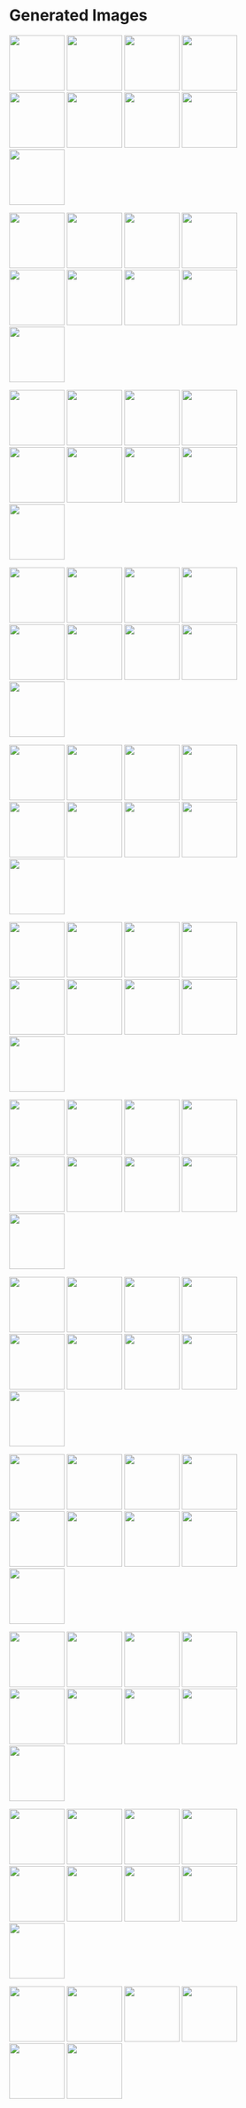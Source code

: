 # Generated Images



<img src="2025_10_28_01.webp" width="100"/> <img src="2025_10_28_02.webp" width="100"/> <img src="2025_10_28_03.webp" width="100"/> <img src="2025_10_28_04.webp" width="100"/> <img src="2025_10_28_05.webp" width="100"/> <img src="2025_10_28_06.webp" width="100"/> <img src="2025_10_28_07.webp" width="100"/> <img src="2025_10_28_08.webp" width="100"/> <img src="2025_10_28_09.webp" width="100"/>

<img src="2025_10_28_10.webp" width="100"/> <img src="2025_10_28_100.webp" width="100"/> <img src="2025_10_28_101.webp" width="100"/> <img src="2025_10_28_102.webp" width="100"/> <img src="2025_10_28_103.webp" width="100"/> <img src="2025_10_28_104.webp" width="100"/> <img src="2025_10_28_105.webp" width="100"/> <img src="2025_10_28_11.webp" width="100"/> <img src="2025_10_28_12.webp" width="100"/>

<img src="2025_10_28_13.webp" width="100"/> <img src="2025_10_28_14.webp" width="100"/> <img src="2025_10_28_15.webp" width="100"/> <img src="2025_10_28_16.webp" width="100"/> <img src="2025_10_28_17.webp" width="100"/> <img src="2025_10_28_18.webp" width="100"/> <img src="2025_10_28_19.webp" width="100"/> <img src="2025_10_28_20.webp" width="100"/> <img src="2025_10_28_21.webp" width="100"/>

<img src="2025_10_28_22.webp" width="100"/> <img src="2025_10_28_23.webp" width="100"/> <img src="2025_10_28_24.webp" width="100"/> <img src="2025_10_28_25.webp" width="100"/> <img src="2025_10_28_26.webp" width="100"/> <img src="2025_10_28_27.webp" width="100"/> <img src="2025_10_28_28.webp" width="100"/> <img src="2025_10_28_29.webp" width="100"/> <img src="2025_10_28_30.webp" width="100"/>

<img src="2025_10_28_31.webp" width="100"/> <img src="2025_10_28_32.webp" width="100"/> <img src="2025_10_28_33.webp" width="100"/> <img src="2025_10_28_34.webp" width="100"/> <img src="2025_10_28_35.webp" width="100"/> <img src="2025_10_28_36.webp" width="100"/> <img src="2025_10_28_37.webp" width="100"/> <img src="2025_10_28_38.webp" width="100"/> <img src="2025_10_28_39.webp" width="100"/>

<img src="2025_10_28_40.webp" width="100"/> <img src="2025_10_28_41.webp" width="100"/> <img src="2025_10_28_42.webp" width="100"/> <img src="2025_10_28_43.webp" width="100"/> <img src="2025_10_28_44.webp" width="100"/> <img src="2025_10_28_45.webp" width="100"/> <img src="2025_10_28_46.webp" width="100"/> <img src="2025_10_28_47.webp" width="100"/> <img src="2025_10_28_48.webp" width="100"/>

<img src="2025_10_28_49.webp" width="100"/> <img src="2025_10_28_50.webp" width="100"/> <img src="2025_10_28_51.webp" width="100"/> <img src="2025_10_28_52.webp" width="100"/> <img src="2025_10_28_53.webp" width="100"/> <img src="2025_10_28_54.webp" width="100"/> <img src="2025_10_28_55.webp" width="100"/> <img src="2025_10_28_56.webp" width="100"/> <img src="2025_10_28_57.webp" width="100"/>

<img src="2025_10_28_58.webp" width="100"/> <img src="2025_10_28_59.webp" width="100"/> <img src="2025_10_28_60.webp" width="100"/> <img src="2025_10_28_61.webp" width="100"/> <img src="2025_10_28_62.webp" width="100"/> <img src="2025_10_28_63.webp" width="100"/> <img src="2025_10_28_64.webp" width="100"/> <img src="2025_10_28_65.webp" width="100"/> <img src="2025_10_28_66.webp" width="100"/>

<img src="2025_10_28_67.webp" width="100"/> <img src="2025_10_28_68.webp" width="100"/> <img src="2025_10_28_69.webp" width="100"/> <img src="2025_10_28_70.webp" width="100"/> <img src="2025_10_28_71.webp" width="100"/> <img src="2025_10_28_72.webp" width="100"/> <img src="2025_10_28_73.webp" width="100"/> <img src="2025_10_28_74.webp" width="100"/> <img src="2025_10_28_75.webp" width="100"/>

<img src="2025_10_28_76.webp" width="100"/> <img src="2025_10_28_77.webp" width="100"/> <img src="2025_10_28_78.webp" width="100"/> <img src="2025_10_28_79.webp" width="100"/> <img src="2025_10_28_80.webp" width="100"/> <img src="2025_10_28_81.webp" width="100"/> <img src="2025_10_28_82.webp" width="100"/> <img src="2025_10_28_83.webp" width="100"/> <img src="2025_10_28_84.webp" width="100"/>

<img src="2025_10_28_85.webp" width="100"/> <img src="2025_10_28_86.webp" width="100"/> <img src="2025_10_28_87.webp" width="100"/> <img src="2025_10_28_88.webp" width="100"/> <img src="2025_10_28_89.webp" width="100"/> <img src="2025_10_28_90.webp" width="100"/> <img src="2025_10_28_91.webp" width="100"/> <img src="2025_10_28_92.webp" width="100"/> <img src="2025_10_28_93.webp" width="100"/>

<img src="2025_10_28_94.webp" width="100"/> <img src="2025_10_28_95.webp" width="100"/> <img src="2025_10_28_96.webp" width="100"/> <img src="2025_10_28_97.webp" width="100"/> <img src="2025_10_28_98.webp" width="100"/> <img src="2025_10_28_99.webp" width="100"/>